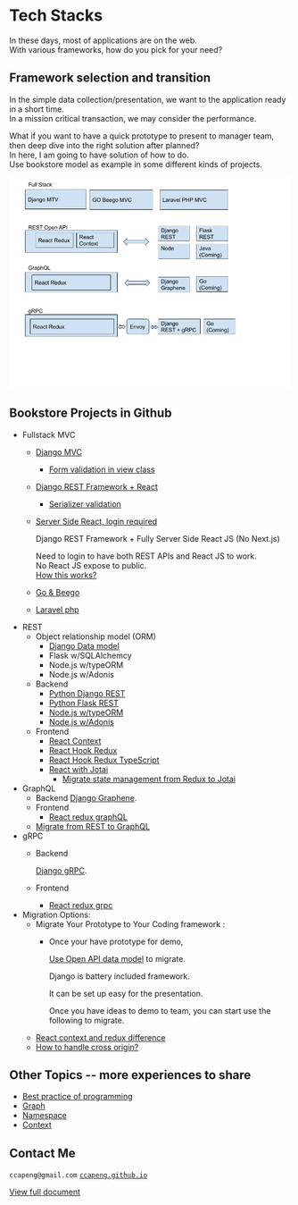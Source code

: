 # Tech Stacks

In these days, most of applications are on the web.  
With various frameworks, how do you pick for your need?

## Framework selection and transition

In the simple data collection/presentation, we want to the application ready in a short time.  
In a mission critical transaction, we may consider the performance.

What if you want to have a quick prototype to present to manager team, then deep dive into the right solution after planned?  
In here, I am going to have solution of how to do.  
Use bookstore model as example in some different kinds of projects.

![Tech Stacks](.gitbook/assets/bookstore%20%282%29.png)

## Bookstore Projects in Github

* Fullstack MVC
  * [Django MVC](https://github.com/ccapeng/django-bookstore)
    * [Form validation in view class](topic-django-class-view-validation.md)
  * [Django REST Framework + React](https://github.com/ccapeng/bookstore_api)
    * [Serializer validation](topic-serializer-validation.md)
  * [Server Side React, login required](https://github.com/ccapeng/bookstore_pro)

    Django REST Framework + Fully Server Side React JS \(No Next.js\)

    Need to login to have both REST APIs and React JS to work.  
    No React JS expose to public.  
    [How this works?](topic-protect-react.md)

  * [Go & Beego](https://github.com/ccapeng/beego-bookstore)
  * [Laravel php](https://github.com/ccapeng/laravel_bookstore)
* REST
  * Object relationship model \(ORM\)
    * [Django Data model](topic-django-rest.md)
    * Flask w/SQLAlchemcy
    * Node.js w/typeORM
    * Node.js w/Adonis
  * Backend
    * [Python Django REST](https://github.com/ccapeng/bookstore_openapi)
    * [Python Flask REST](https://github.com/ccapeng/bookstore_flask_api)
    * [Node.js w/typeORM](https://github.com/ccapeng/typeorm-bookstore)
    * [Node.js w/Adonis](https://github.com/ccapeng/adonis-bookstore)
  * Frontend
    * [React Context](https://github.com/ccapeng/bookstore-context)
    * [React Hook Redux](https://github.com/ccapeng/bookstore-hook-redux)
    * [React Hook Redux TypeScript](https://github.com/ccapeng/bookstore-tx-redux)
    * [React with Jotai](https://github.com/ccapeng/bookstore-jotai)
      * [Migrate state management from Redux to Jotai](topic-migrate-redux-to-jotai.md)
* GraphQL
  * Backend [Django Graphene](https://github.com/ccapeng/bookstore_graphene).
  * Frontend
    * [React redux graphQL](https://github.com/ccapeng/bookstore-redux-graphql)
  * [Migrate from REST to GraphQL](topic-rest-to-graphql.md)  
* gRPC
  * Backend

      [Django gRPC](https://github.com/ccapeng/bookstore_grpc).  

  * Frontend
    * [React redux grpc](https://github.com/ccapeng/bookstore-redux-grpc)
* Migration Options:
  * Migrate Your Prototype to Your Coding framework :
    * Once your have prototype for demo, 

      [Use Open API data model](topic-use-open-api.md) to migrate.  

      Django is battery included framework.   

      It can be set up easy for the presentation.  

      Once you have ideas to demo to team, you can start use the following to migrate.
    <!--
    * [Migrate Django to Flask](topic-migrate-django-to-flask.md)
    * [Migrate Django to Node](topic-migrate-django-to-node.md)
    -->
  * [React context and redux difference](topic-react-context-and-redux-diff.md)
  * [How to handle cross origin?](topic-cross-origin.md)

## Other Topics -- more experiences to share

* [Best practice of programming](https://ccapeng.gitbook.io/programming/)
* [Graph](https://ccapeng.gitbook.io/graph/)
* [Namespace](https://ccapeng.gitbook.io/namespace/)
* [Context](https://ccapeng.gitbook.io/context/)

## Contact Me

`ccapeng@gmail.com` [`ccapeng.github.io`](https://ccapeng.github.io)

[View full document](https://ccapeng.gitbook.io/bookstores/)

